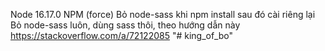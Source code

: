 Node 16.17.0
NPM (force)
Bỏ node-sass khi npm install sau đó cài riêng lại
Bỏ node-sass luôn, dùng sass thôi, theo hướng dẫn này https://stackoverflow.com/a/72122085
"# king_of_bo" 
